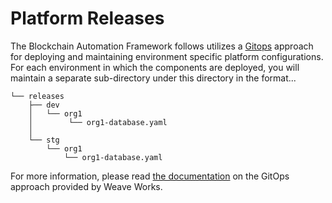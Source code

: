 [//]: # (##############################################################################################)
[//]: # (Copyright Accenture. All Rights Reserved.)
[//]: # (SPDX-License-Identifier: Apache-2.0)
[//]: # (##############################################################################################)

# Platform Releases
The Blockchain Automation Framework follows utilizes a [Gitops](https://www.weave.works/technologies/gitops/) approach for deploying and maintaining environment specific platform configurations. For each environment in which the components are deployed, you will maintain a separate sub-directory under this directory in the format...
```
└── releases
    ├── dev
    │   └── org1
    │        └── org1-database.yaml
    │            
    └── stg
        └── org1
            └── org1-database.yaml

```

For more information, please read [the documentation](https://www.weave.works/technologies/gitops/) on the GitOps approach provided by Weave Works.